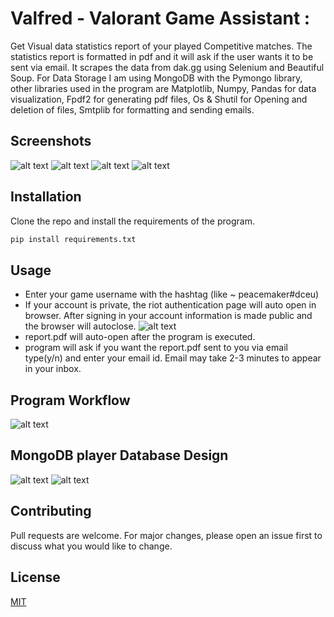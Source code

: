 # Valfred - Valorant Game Assistant :

Get Visual data statistics report of your played Competitive matches. The statistics report is formatted in pdf and it will ask if the user wants it to be sent via email. It scrapes the data from dak.gg using Selenium and Beautiful Soup. For Data Storage I am using MongoDB with the Pymongo library, other libraries used in the program are Matplotlib, Numpy, Pandas for data visualization, Fpdf2 for generating pdf files, Os & Shutil for Opening and deletion of files, Smtplib for formatting and sending emails.

## Screenshots 
![alt text](https://github.com/saifkwik/Valfred-Valorant-Game-Assistant/blob/main/screenshots/bar_charts.png)
![alt text](https://github.com/saifkwik/Valfred-Valorant-Game-Assistant/blob/main/screenshots/pie_chart.png)
![alt text](https://github.com/saifkwik/Valfred-Valorant-Game-Assistant/blob/main/screenshots/match_history.png)
![alt text](https://github.com/saifkwik/Valfred-Valorant-Game-Assistant/blob/main/screenshots/email.png)
## Installation

Clone the repo and install the requirements of the program.

```bash
pip install requirements.txt
```

## Usage
* Enter your game username with the hashtag (like ~ peacemaker#dceu)
* If your account is private, the riot authentication page will auto open in browser. After signing in your account information is made public and the browser will autoclose.
![alt text](https://github.com/saifkwik/Valfred-Valorant-Game-Assistant/blob/main/screenshots/riot_authentication.png)
* report.pdf will auto-open after the program is executed.
* program will ask if you want the report.pdf sent to you via email type(y/n) and enter your email id. Email may take 2-3 minutes to appear in your inbox.

## Program Workflow
 ![alt text](https://github.com/saifkwik/Valfred-Valorant-Game-Assistant/blob/main/screenshots/valfred.png)

## MongoDB player Database Design
 ![alt text](https://github.com/saifkwik/Valfred-Valorant-Game-Assistant/blob/main/screenshots/player_db1.png)
 ![alt text](https://github.com/saifkwik/Valfred-Valorant-Game-Assistant/blob/main/screenshots/player_db2.png)

## Contributing
Pull requests are welcome. For major changes, please open an issue first to discuss what you would like to change.

## License
[MIT](https://choosealicense.com/licenses/mit/)